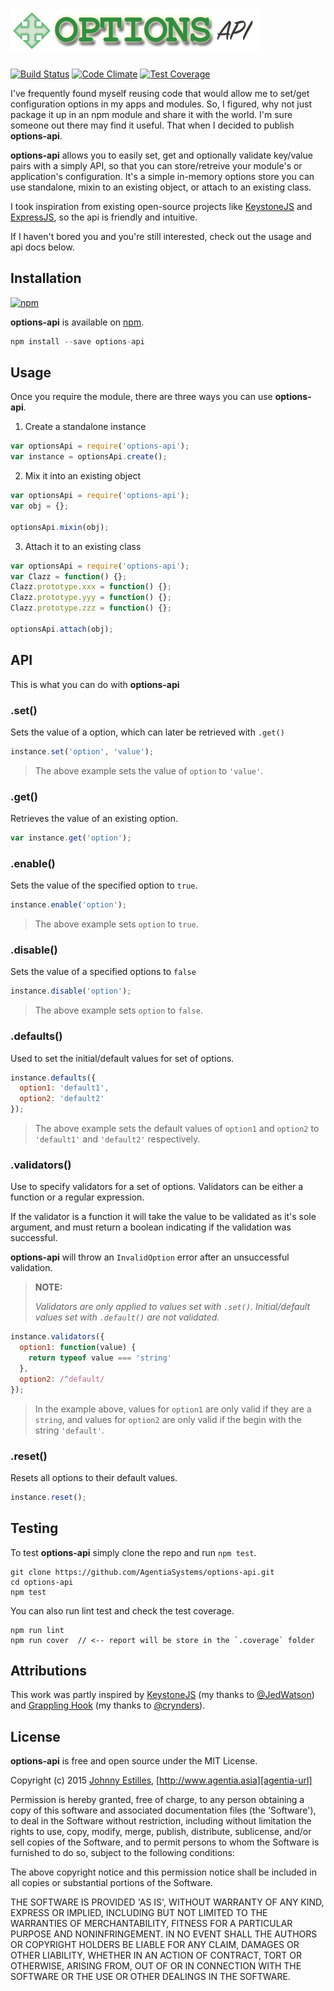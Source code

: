 # ![logo][logo-url]

[![Build Status][travis-image]][travis-url]
[![Code Climate][gpa-badge]][codeclimate-url]
[![Test Coverage][coverage-badge]][codeclimate-url]

I've frequently found myself reusing code that would allow me to set/get
configuration options in my apps and modules. So, I figured, why not just
package it up in an npm module and share it with the world. I'm sure someone
out there may find it useful. That when I decided to publish **options-api**.

**options-api** allows you to easily set, get and optionally validate key/value
pairs with a simply API, so that you can store/retreive your module's or application's
configuration. It's a simple in-memory options store you can use standalone, mixin
to an existing object, or attach to an existing class.

I took inspiration from existing open-source projects like [KeystoneJS][keystone-url]
and [ExpressJS][express-url], so the api is friendly and intuitive.

If I haven't bored you and you're still interested, check out the usage and api
docs below.

## Installation
[![npm][npm-badge]][npm-url]

**options-api** is available on [npm][npm-url].

```js
npm install --save options-api
```

## Usage

Once you require the module, there are three ways you can use **options-api**.

1. Create a standalone instance

  ```js
  var optionsApi = require('options-api');
  var instance = optionsApi.create();
  ```

2. Mix it into an existing object

  ```js
  var optionsApi = require('options-api');
  var obj = {};

  optionsApi.mixin(obj);
  ```

3. Attach it to an existing class

  ```js
  var optionsApi = require('options-api');
  var Clazz = function() {};
  Clazz.prototype.xxx = function() {};
  Clazz.prototype.yyy = function() {};
  Clazz.prototype.zzz = function() {};

  optionsApi.attach(obj);
  ```

## API

This is what you can do with **options-api**

### .set()
Sets the value of a option, which can later be retrieved with `.get()`

```js
instance.set('option', 'value');
```

> The above example sets the value of `option` to `'value'`.

### .get()
Retrieves the value of an existing option.

```js
var instance.get('option');
```

### .enable()
Sets the value of the specified option to `true`.

```js
instance.enable('option');
```

> The above example sets `option` to `true`.

### .disable()
Sets the value of a specified options to `false`

```js
instance.disable('option');
```

> The above example sets `option` to `false`.

### .defaults()
Used to set the initial/default values for set of options.

```js
instance.defaults({
  option1: 'default1',
  option2: 'default2'
});
```

> The above example sets the default values of `option1` and `option2` to `'default1'` and `'default2'` respectively.

### .validators()
Use to specify validators for a set of options. Validators can be either a function or a regular expression.

If the validator is a function it will take the value to be validated as it's sole argument, and must return a boolean indicating if the validation was successful.

**options-api** will throw an `InvalidOption` error after an unsuccessful validation.

> **NOTE:**
>
> *Validators are only applied to values set with `.set()`. Initial/default values set with `.default()` are not validated.*

```js
instance.validators({
  option1: function(value) {
    return typeof value === 'string'
  },
  option2: /^default/
});
```

> In the example above, values for `option1` are only valid if they are a `string`, and values for `option2` are only valid if the begin with the string `'default'`.

### .reset()
Resets all options to their default values.

```js
instance.reset();
```

## Testing
To test **options-api** simply clone the repo and run `npm test`.

```
git clone https://github.com/AgentiaSystems/options-api.git
cd options-api
npm test
```

You can also run lint test and check the test coverage.

```
npm run lint
npm run cover  // <-- report will be store in the `.coverage` folder
```

## Attributions
This work was partly inspired by  [KeystoneJS][keystone-url] (my thanks to [@JedWatson][jedwatson-url]) and
[Grappling Hook][grappling-url] (my thanks to [@crynders][crynders-url]).

## License
**options-api** is free and open source under the MIT License.

Copyright (c) 2015 [Johnny Estilles](https://github.com/JohnnyEstilles), [http://www.agentia.asia][agentia-url]


Permission is hereby granted, free of charge, to any person obtaining a copy of this software and associated documentation files (the 'Software'), to deal in the Software without restriction, including without limitation the rights to use, copy, modify, merge, publish, distribute, sublicense, and/or sell copies of the Software, and to permit persons to whom the Software is furnished to do so, subject to the following conditions:

The above copyright notice and this permission notice shall be included in all copies or substantial portions of the Software.

THE SOFTWARE IS PROVIDED 'AS IS', WITHOUT WARRANTY OF ANY KIND, EXPRESS OR IMPLIED, INCLUDING BUT NOT LIMITED TO THE WARRANTIES OF MERCHANTABILITY, FITNESS FOR A PARTICULAR PURPOSE AND NONINFRINGEMENT. IN NO EVENT SHALL THE AUTHORS OR COPYRIGHT HOLDERS BE LIABLE FOR ANY CLAIM, DAMAGES OR OTHER LIABILITY, WHETHER IN AN ACTION OF CONTRACT, TORT OR OTHERWISE, ARISING FROM, OUT OF OR IN CONNECTION WITH THE SOFTWARE OR THE USE OR OTHER DEALINGS IN THE SOFTWARE.

[logo-url]: media/logo.png
[agentia-url]: http://www.agentia.asia
[express-url]: http://expressjs.com

[keystone-url]: http://www.keystonejs.com
[jedwatson-url]: https://github.com/JedWatson

[grappling-url]: https://github.com/keystonejs/grappling-hook
[crynders-url]: https://github.com/creynders

[npm-badge]: https://badge.fury.io/js/options-api.svg
[npm-url]: https://npmjs.org/package/options-api

[travis-image]: https://travis-ci.org/AgentiaSystems/options-api.svg?branch=master
[travis-url]: https://travis-ci.org/AgentiaSystems/options-api

[codeclimate-url]: https://codeclimate.com/github/AgentiaSystems/options-api
[gpa-badge]: https://codeclimate.com/github/AgentiaSystems/options-api/badges/gpa.svg
[coverage-badge]: https://codeclimate.com/github/AgentiaSystems/options-api/badges/coverage.svg
